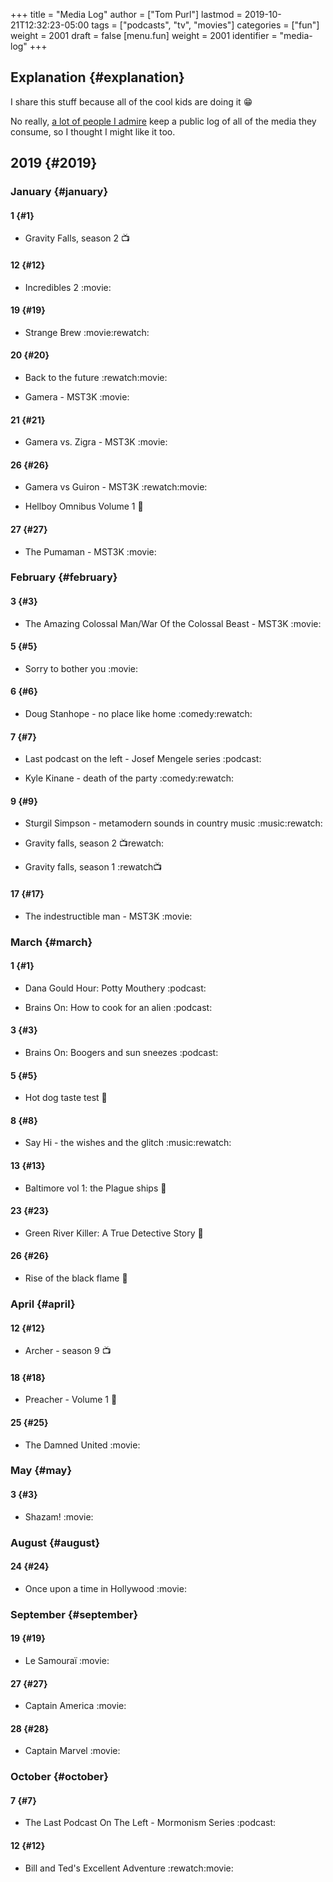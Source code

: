 +++
title = "Media Log"
author = ["Tom Purl"]
lastmod = 2019-10-21T12:32:23-05:00
tags = ["podcasts", "tv", "movies"]
categories = ["fun"]
weight = 2001
draft = false
[menu.fun]
  weight = 2001
  identifier = "media-log"
+++

## Explanation {#explanation}

I share this stuff because all of the cool kids are doing it 😁

No really, [a lot of people I admire](https://tinyletter.com/jenmyers/letters/the-difficult-i-ll-do-right-now-the-impossible-will-take-a-little-while) keep a public log of all of the
media they consume, so I thought I might like it too.


## 2019 {#2019}


### January {#january}


#### 1 {#1}

-   Gravity Falls, season 2     :tv:


#### 12 {#12}

-   Incredibles 2     :movie:


#### 19 {#19}

-   Strange Brew     :movie:rewatch:


#### 20 {#20}

-   Back to the future     :rewatch:movie:

-   Gamera - MST3K     :movie:


#### 21 {#21}

-   Gamera vs. Zigra - MST3K     :movie:


#### 26 {#26}

-   Gamera vs Guiron - MST3K     :rewatch:movie:

-   Hellboy Omnibus Volume 1     :book:


#### 27 {#27}

-   The Pumaman - MST3K     :movie:


### February {#february}


#### 3 {#3}

-   The Amazing Colossal Man/War Of the Colossal Beast - MST3K     :movie:


#### 5 {#5}

-   Sorry to bother you     :movie:


#### 6 {#6}

-   Doug Stanhope - no place like home     :comedy:rewatch:


#### 7 {#7}

-   Last podcast on the left - Josef Mengele series     :podcast:

-   Kyle Kinane - death of the party     :comedy:rewatch:


#### 9 {#9}

-   Sturgil Simpson - metamodern sounds in country music     :music:rewatch:

-   Gravity falls, season 2     :tv:rewatch:

-   Gravity falls, season 1     :rewatch:tv:


#### 17 {#17}

-   The indestructible man - MST3K     :movie:


### March {#march}


#### 1 {#1}

-   Dana Gould Hour: Potty Mouthery     :podcast:

-   Brains On: How to cook for an alien     :podcast:


#### 3 {#3}

-   Brains On: Boogers and sun sneezes     :podcast:


#### 5 {#5}

-   Hot dog taste test     :book:


#### 8 {#8}

-   Say Hi - the wishes and the glitch     :music:rewatch:


#### 13 {#13}

-   Baltimore vol 1: the Plague ships     :book:


#### 23 {#23}

-   Green River Killer: A True Detective Story     :book:


#### 26 {#26}

-   Rise of the black flame     :book:


### April {#april}


#### 12 {#12}

-   Archer - season 9     :tv:


#### 18 {#18}

-   Preacher - Volume 1     :book:


#### 25 {#25}

-   The Damned United     :movie:


### May {#may}


#### 3 {#3}

-   Shazam!     :movie:


### August {#august}


#### 24 {#24}

-   Once upon a time in Hollywood     :movie:


### September {#september}


#### 19 {#19}

-   Le Samouraï     :movie:


#### 27 {#27}

-   Captain America     :movie:


#### 28 {#28}

-   Captain Marvel     :movie:


### October {#october}


#### 7 {#7}

-   The Last Podcast On The Left - Mormonism Series     :podcast:


#### 12 {#12}

-   Bill and Ted's Excellent Adventure     :rewatch:movie:
